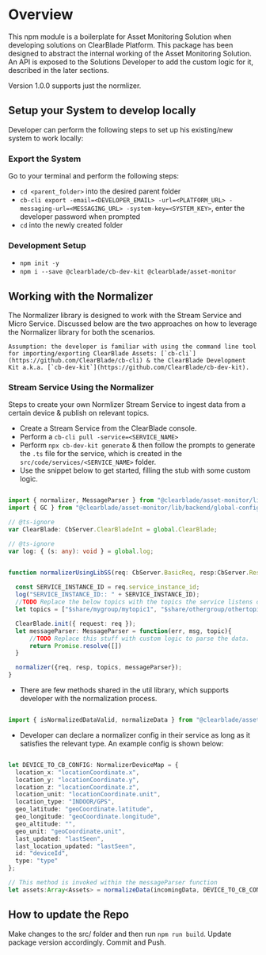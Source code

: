 # Overview

This npm module is a boilerplate for Asset Monitoring Solution when developing solutions on ClearBlade Platform. This package has been designed to abstract the internal working of the Asset Monitoring Solution. An API is exposed to the Solutions Developer to add the custom logic for it, described in the later sections. 

Version 1.0.0 supports just the normlizer. 

## Setup your System to develop locally
Developer can perform the following steps to set up his existing/new system to work locally: 

### Export the System

Go to your terminal and perform the following steps:

* `cd <parent_folder>` into the desired parent folder
* `cb-cli export -email=<DEVELOPER_EMAIL> -url=<PLATFORM_URL> -messaging-url=<MESSAGING_URL> -system-key=<SYSTEM_KEY>`, enter the developer password when prompted
* `cd` into the newly created folder

### Development Setup

* `npm init -y`
* `npm i --save @clearblade/cb-dev-kit @clearblade/asset-monitor`
 

## Working with the Normalizer

The Normalizer library is designed to work with the Stream Service and Micro Service. Discussed below are the two approaches on how to leverage the Normalizer library for both the scenarios. 

    Assumption: the developer is familiar with using the command line tool for importing/exporting ClearBlade Assets: [`cb-cli`](https://github.com/ClearBlade/cb-cli) & the ClearBlade Development Kit a.k.a. [`cb-dev-kit`](https://github.com/ClearBlade/cb-dev-kit).

### Stream Service Using the Normalizer

Steps to create your own Normlizer Stream Service to ingest data from a certain device & publish on relevant topics. 

* Create a Stream Service from the ClearBlade console.
* Perform a `cb-cli pull -service=<SERVICE_NAME>`
* Perform `npx cb-dev-kit generate` & then follow the prompts to generate the `.ts` file for the service, which is created in the `src/code/services/<SERVICE_NAME>` folder.
* Use the snippet below to get started, filling the stub with some custom logic.

```typescript

import { normalizer, MessageParser } from "@clearblade/asset-monitor/lib/backend/normalizer";
import { GC } from "@clearblade/asset-monitor/lib/backend/global-config";

// @ts-ignore
var ClearBlade: CbServer.ClearBladeInt = global.ClearBlade;

// @ts-ignore
var log: { (s: any): void } = global.log;


function normalizerUsingLibSS(req: CbServer.BasicReq, resp:CbServer.Resp{
    
  const SERVICE_INSTANCE_ID = req.service_instance_id;
  log("SERVICE_INSTANCE_ID:: " + SERVICE_INSTANCE_ID);
  //TODO Replace the below topics with the topics the service listens on.
  let topics = ["$share/mygroup/mytopic1", "$share/othergroup/othertopic1"];

  ClearBlade.init({ request: req });
  let messageParser: MessageParser = function(err, msg, topic){
      //TODO Replace this stuff with custom logic to parse the data.
      return Promise.resolve([])
  }

  normalizer({req, resp, topics, messageParser});
}
```

* There are few methods shared in the util library, which supports developer with the normalization process.

```typescript

import { isNormalizedDataValid, normalizeData } from "@clearblade/asset-monitor/lib/backend/util";

```

* Developer can declare a normalizer config in their service as long as it satisfies the relevant type. An example config is shown below:

```typescript

let DEVICE_TO_CB_CONFIG: NormalizerDeviceMap = {
  location_x: "locationCoordinate.x",
  location_y: "locationCoordinate.y",
  location_z: "locationCoordinate.z",
  location_unit: "locationCoordinate.unit",
  location_type: "INDOOR/GPS",
  geo_latitude: "geoCoordinate.latitude",
  geo_longitude: "geoCoordinate.longitude",
  geo_altitude: "",
  geo_unit: "geoCoordinate.unit",
  last_updated: "lastSeen",
  last_location_updated: "lastSeen",
  id: "deviceId",
  type: "type"
};

// This method is invoked within the messageParser function
let assets:Array<Assets> = normalizeData(incomingData, DEVICE_TO_CB_CONFIG);

```


## How to update the Repo

Make changes to the src/ folder and then run `npm run build`. Update package version accordingly. Commit and Push. 
